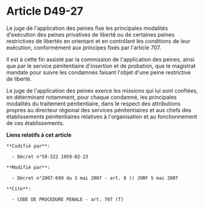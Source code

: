 # Article D49-27

Le juge de l'application des peines fixe les principales modalités d'exécution des peines privatives de liberté ou de
certaines peines restrictives de libertés en orientant et en contrôlant les conditions de leur exécution, conformément aux
principes fixés par l'article 707.

Il est à cette fin assisté par la commission de l'application des peines, ainsi que par le service pénitentiaire d'insertion
et de probation, que le magistrat mandate pour suivre les condamnés faisant l'objet d'une peine restrictive de liberté.

Le juge de l'application des peines exerce les missions qui lui sont confiées, en déterminant notamment, pour chaque
condamné, les principales modalités du traitement pénitentiaire, dans le respect des attributions propres au directeur
régional des services pénitentiaires et aux chefs des établissements pénitentiaires relatives à l'organisation et au
fonctionnement de ces établissements.

**Liens relatifs à cet article**

	**Codifié par**:

	  - Décret n°59-322 1959-02-23

	**Modifié par**:

	  - Décret n°2007-699 du 3 mai 2007 - art. 8 () JORF 5 mai 2007

	**Cite**:

	  - CODE DE PROCEDURE PENALE - art. 707 (T)
